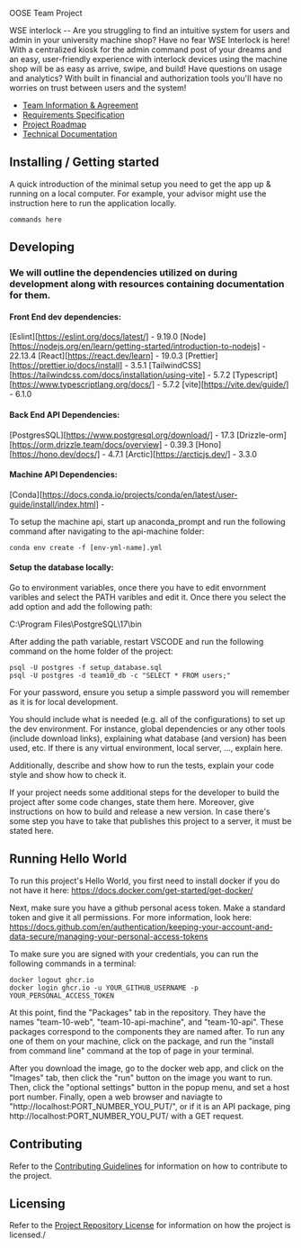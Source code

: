  OOSE Team Project

WSE interlock -- Are you struggling to find an intuitive system for users and admin in your university machine shop? Have no fear WSE Interlock is here! With a centralized kiosk for the admin command post of your dreams and an easy, user-friendly experience with interlock devices using the machine shop will be as easy as arrive, swipe, and build! Have questions on usage and analytics? With built in financial and authorization tools you'll have no worries on trust between users and the system!

- [Team Information & Agreement](./docs/team-agreement.md)
- [Requirements Specification](./docs/requirements-specification.md)
- [Project Roadmap](./docs/roadmap.md)
- [Technical Documentation](./docs/technical-documentation.md)

## Installing / Getting started

A quick introduction of the minimal setup you need to get the app up & running on a local computer. For example, your advisor might use the instruction here to run the application locally.

```shell
commands here
```

## Developing

### We will outline the dependencies utilized on during development along with resources containing documentation for them.

#### Front End dev dependencies: 

 [Eslint][https://eslint.org/docs/latest/] - 9.19.0
 [Node][https://nodejs.org/en/learn/getting-started/introduction-to-nodejs] - 22.13.4
 [React][https://react.dev/learn] - 19.0.3
 [Prettier][https://prettier.io/docs/install] - 3.5.1
 [TailwindCSS][https://tailwindcss.com/docs/installation/using-vite] - 5.7.2
 [Typescript][https://www.typescriptlang.org/docs/] - 5.7.2
 [vite][https://vite.dev/guide/] - 6.1.0

#### Back End API Dependencies: 
[PostgresSQL][https://www.postgresql.org/download/] - 17.3
[Drizzle-orm][https://orm.drizzle.team/docs/overview]  - 0.39.3
[Hono][https://hono.dev/docs/] - 4.7.1
[Arctic][https://arcticjs.dev/] - 3.3.0


#### Machine API Dependencies: 
[Conda][https://docs.conda.io/projects/conda/en/latest/user-guide/install/index.html] - 

To setup the machine api, start up anaconda_prompt and run the following command after navigating to the api-machine folder: 

```shell
conda env create -f [env-yml-name].yml
```


#### Setup the database locally: 

Go to environment variables, once there you have to edit envornment varibles and select the PATH varibles and edit it. Once there you select the add option and add the following path: 

C:\Program Files\PostgreSQL\17\bin

After adding the path variable, restart VSCODE and run the following command on the home folder of the project: 

```shell
psql -U postgres -f setup_database.sql
psql -U postgres -d team10_db -c "SELECT * FROM users;"
```

For your password, ensure you setup a simple password you will remember as it is for local development. 


You should include what is needed (e.g. all of the configurations) to set up the dev environment. For instance, global dependencies or any other tools (include download links), explaining what database (and version) has been used, etc. If there is any virtual environment, local server, ..., explain here. 

Additionally, describe and show how to run the tests, explain your code style and show how to check it.

If your project needs some additional steps for the developer to build the project after some code changes, state them here. Moreover, give instructions on how to build and release a new version. In case there's some step you have to take that publishes this project to a server, it must be stated here. 

## Running Hello World

To run this project's Hello World, you first need to install docker if you do not have it here: https://docs.docker.com/get-started/get-docker/

Next, make sure you have a github personal acess token. Make a standard token and give it all permissions. For more information, look here: https://docs.github.com/en/authentication/keeping-your-account-and-data-secure/managing-your-personal-access-tokens

To make sure you are signed with your credentials, you can run the following commands in a terminal:

```shell
docker logout ghcr.io
docker login ghcr.io -u YOUR_GITHUB_USERNAME -p YOUR_PERSONAL_ACCESS_TOKEN
```

At this point, find the "Packages" tab in the repository. They have the names "team-10-web", "team-10-api-machine", and "team-10-api". These packages correspond to the components they are named after. To run any one of them on your machine, click on the package, and run the "install from command line" command at the top of page in your terminal.

After you download the image, go to the docker web app, and click on the "Images" tab, then click the "run" button on the image you want to run.
Then, click the "optional settings" button in the popup menu, and set a host port number.
Finally, open a web browser and naviagte to "http://localhost:PORT_NUMBER_YOU_PUT/", or if it is an API package, ping http://localhost:PORT_NUMBER_YOU_PUT/ with a GET request.

## Contributing
Refer to the [Contributing Guidelines](./CONTRIBUTING.md) for information on how to contribute to the project.

## Licensing

Refer to the [Project Repository License](./LICENSE.md) for information on how the project is licensed./
